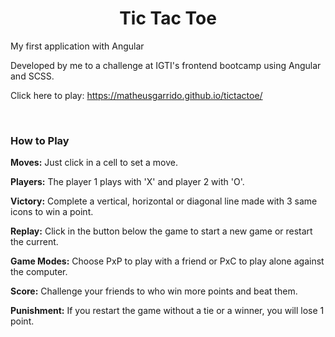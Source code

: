 <h1 align="center">Tic Tac Toe</h1>

<p>My first application with Angular</p>
<p>Developed by me to a challenge at IGTI's frontend bootcamp using Angular and SCSS.</p>
<p>Click here to play: <a href="https://matheusgarrido.github.io/tictactoe/">https://matheusgarrido.github.io/tictactoe/</a></p>

<br/>
<h3>How to Play</h3>
<p><b>Moves:</b> Just click in a cell to set a move.</p>
<p><b>Players:</b> The player 1 plays with 'X' and player 2 with 'O'.</p>
<p><b>Victory:</b> Complete a vertical, horizontal or diagonal line made with 3 same icons to win a point.</p>
<p><b>Replay:</b> Click in the button below the game to start a new game or restart the current.</p>
<p><b>Game Modes:</b> Choose PxP to play with a friend or PxC to play alone against the computer.</p>
<p><b>Score:</b> Challenge your friends to who win more points and beat them.</p>
<p><b>Punishment:</b> If you restart the game without a tie or a winner, you will lose 1 point.</p>

